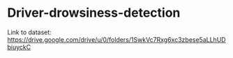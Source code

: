 # Driver-drowsiness-detection
Link to dataset: https://drive.google.com/drive/u/0/folders/1SwkVc7Rxg6xc3zbese5aLLhUDbiuyckC
